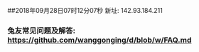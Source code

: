 ##2018年09月28日07时12分07秒 新址: 142.93.184.211
### 兔友常见问题及解答: https://github.com/wanggonging/d/blob/w/FAQ.md
